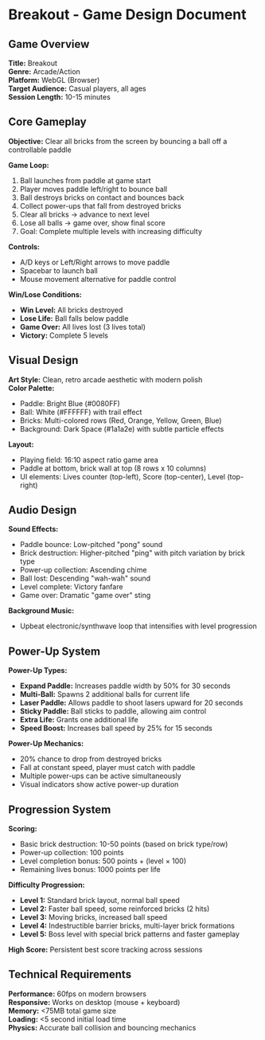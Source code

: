 # **Breakout - Game Design Document**

## **Game Overview**
**Title:** Breakout  
**Genre:** Arcade/Action  
**Platform:** WebGL (Browser)  
**Target Audience:** Casual players, all ages  
**Session Length:** 10-15 minutes  

## **Core Gameplay**
**Objective:** Clear all bricks from the screen by bouncing a ball off a controllable paddle

**Game Loop:**
1. Ball launches from paddle at game start
2. Player moves paddle left/right to bounce ball
3. Ball destroys bricks on contact and bounces back
4. Collect power-ups that fall from destroyed bricks
5. Clear all bricks → advance to next level
6. Lose all balls → game over, show final score
7. Goal: Complete multiple levels with increasing difficulty

**Controls:**
- A/D keys or Left/Right arrows to move paddle
- Spacebar to launch ball
- Mouse movement alternative for paddle control

**Win/Lose Conditions:**
- **Win Level:** All bricks destroyed
- **Lose Life:** Ball falls below paddle
- **Game Over:** All lives lost (3 lives total)
- **Victory:** Complete 5 levels

## **Visual Design**
**Art Style:** Clean, retro arcade aesthetic with modern polish  
**Color Palette:**
- Paddle: Bright Blue (#0080FF)
- Ball: White (#FFFFFF) with trail effect
- Bricks: Multi-colored rows (Red, Orange, Yellow, Green, Blue)
- Background: Dark Space (#1a1a2e) with subtle particle effects

**Layout:** 
- Playing field: 16:10 aspect ratio game area
- Paddle at bottom, brick wall at top (8 rows x 10 columns)
- UI elements: Lives counter (top-left), Score (top-center), Level (top-right)

## **Audio Design**
**Sound Effects:**
- Paddle bounce: Low-pitched "pong" sound
- Brick destruction: Higher-pitched "ping" with pitch variation by brick type
- Power-up collection: Ascending chime
- Ball lost: Descending "wah-wah" sound
- Level complete: Victory fanfare
- Game over: Dramatic "game over" sting

**Background Music:**
- Upbeat electronic/synthwave loop that intensifies with level progression

## **Power-Up System**
**Power-Up Types:**
- **Expand Paddle:** Increases paddle width by 50% for 30 seconds
- **Multi-Ball:** Spawns 2 additional balls for current life
- **Laser Paddle:** Allows paddle to shoot lasers upward for 20 seconds
- **Sticky Paddle:** Ball sticks to paddle, allowing aim control
- **Extra Life:** Grants one additional life
- **Speed Boost:** Increases ball speed by 25% for 15 seconds

**Power-Up Mechanics:**
- 20% chance to drop from destroyed bricks
- Fall at constant speed, player must catch with paddle
- Multiple power-ups can be active simultaneously
- Visual indicators show active power-up duration

## **Progression System**
**Scoring:**
- Basic brick destruction: 10-50 points (based on brick type/row)
- Power-up collection: 100 points
- Level completion bonus: 500 points + (level × 100)
- Remaining lives bonus: 1000 points per life

**Difficulty Progression:**
- **Level 1:** Standard brick layout, normal ball speed
- **Level 2:** Faster ball speed, some reinforced bricks (2 hits)
- **Level 3:** Moving bricks, increased ball speed
- **Level 4:** Indestructible barrier bricks, multi-layer brick formations
- **Level 5:** Boss level with special brick patterns and faster gameplay

**High Score:** Persistent best score tracking across sessions

## **Technical Requirements**
**Performance:** 60fps on modern browsers  
**Responsive:** Works on desktop (mouse + keyboard)  
**Memory:** <75MB total game size  
**Loading:** <5 second initial load time  
**Physics:** Accurate ball collision and bouncing mechanics